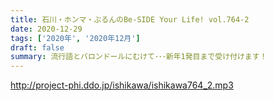 ```yaml
---
title: 石川・ホンマ・ぶるんのBe-SIDE Your Life! vol.764-2
date: 2020-12-29
tags: ['2020年', '2020年12月']
draft: false
summary: 流行語とバロンドールにむけて･･･新年1発目まで受け付けます！
---
```


http://project-phi.ddo.jp/ishikawa/ishikawa764_2.mp3
